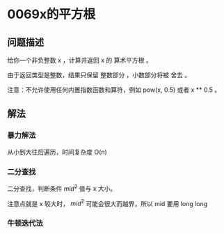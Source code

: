 # 0069x的平方根

## 问题描述
给你一个非负整数 x ，计算并返回 x 的 算术平方根 。

由于返回类型是整数，结果只保留 整数部分 ，小数部分将被 舍去 。

注意：不允许使用任何内置指数函数和算符，例如 pow(x, 0.5) 或者 x ** 0.5 。

## 解法
### 暴力解法
从小到大往后遍历，时间复杂度 O(n)

### 二分查找
二分查找，判断条件 $mid^2$ 值与 x 大小。

注意点就是 x 较大时， $mid^2$ 可能会很大而越界，所以 mid 要用 long long

### 牛顿迭代法



